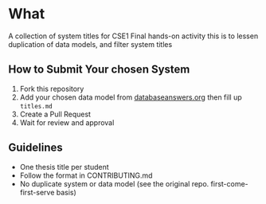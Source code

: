 # What

A collection of system titles for CSE1 Final hands-on activity
this is to lessen duplication of data models, and filter system titles

## How to Submit Your chosen System
1. Fork this repository
2. Add your chosen data model from [databaseanswers.org](https://fordnox.github.io/databaseanswers/data_models/)  then fill up `titles.md`
3. Create a Pull Request
4. Wait for review and approval

## Guidelines
- One thesis title per student
- Follow the format in CONTRIBUTING.md
- No duplicate system or data model (see the original repo. first-come-first-serve basis)
